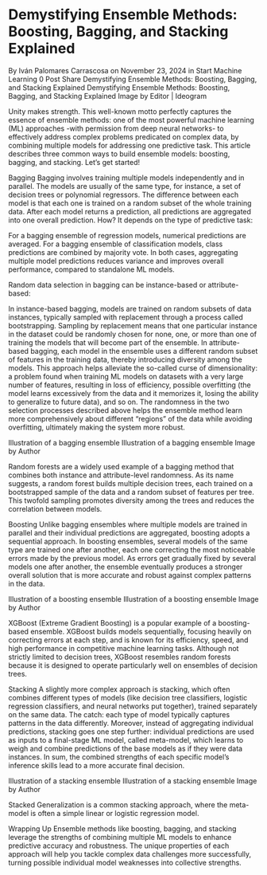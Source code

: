 # Demystifying Ensemble Methods: Boosting, Bagging, and Stacking Explained
By Iván Palomares Carrascosa on November 23, 2024 in Start Machine Learning 0
 Post Share
Demystifying Ensemble Methods: Boosting, Bagging, and Stacking Explained
Demystifying Ensemble Methods: Boosting, Bagging, and Stacking Explained
Image by Editor | Ideogram

Unity makes strength. This well-known motto perfectly captures the essence of ensemble methods: one of the most powerful machine learning (ML) approaches -with permission from deep neural networks- to effectively address complex problems predicated on complex data, by combining multiple models for addressing one predictive task. This article describes three common ways to build ensemble models: boosting, bagging, and stacking. Let’s get started!

Bagging
Bagging involves training multiple models independently and in parallel. The models are usually of the same type, for instance, a set of decision trees or polynomial regressors. The difference between each model is that each one is trained on a random subset of the whole training data. After each model returns a prediction, all predictions are aggregated into one overall prediction. How? It depends on the type of predictive task:

For a bagging ensemble of regression models, numerical predictions are averaged.
For a bagging ensemble of classification models, class predictions are combined by majority vote.
In both cases, aggregating multiple model predictions reduces variance and improves overall performance, compared to standalone ML models.

Random data selection in bagging can be instance-based or attribute-based:

In instance-based bagging, models are trained on random subsets of data instances, typically sampled with replacement through a process called bootstrapping. Sampling by replacement means that one particular instance in the dataset could be randomly chosen for none, one, or more than one of training the models that will become part of the ensemble.
In attribute-based bagging, each model in the ensemble uses a different random subset of features in the training data, thereby introducing diversity among the models. This approach helps alleviate the so-called curse of dimensionality: a problem found when training ML models on datasets with a very large number of features, resulting in loss of efficiency, possible overfitting (the model learns excessively from the data and it memorizes it, losing the ability to generalize to future data), and so on.
The randomness in the two selection processes described above helps the ensemble method learn more comprehensively about different “regions” of the data while avoiding overfitting, ultimately making the system more robust.

Illustration of a bagging ensemble
Illustration of a bagging ensemble
Image by Author

Random forests are a widely used example of a bagging method that combines both instance and attribute-level randomness. As its name suggests, a random forest builds multiple decision trees, each trained on a bootstrapped sample of the data and a random subset of features per tree. This twofold sampling promotes diversity among the trees and reduces the correlation between models.


Boosting
Unlike bagging ensembles where multiple models are trained in parallel and their individual predictions are aggregated, boosting adopts a sequential approach. In boosting ensembles, several models of the same type are trained one after another, each one correcting the most noticeable errors made by the previous model. As errors get gradually fixed by several models one after another, the ensemble eventually produces a stronger overall solution that is more accurate and robust against complex patterns in the data.

Illustration of a boosting ensemble
Illustration of a boosting ensemble
Image by Author

XGBoost (Extreme Gradient Boosting) is a popular example of a boosting-based ensemble. XGBoost builds models sequentially, focusing heavily on correcting errors at each step, and is known for its efficiency, speed, and high performance in competitive machine learning tasks. Although not strictly limited to decision trees, XGBoost resembles random forests because it is designed to operate particularly well on ensembles of decision trees.


Stacking
A slightly more complex approach is stacking, which often combines different types of models (like decision tree classifiers, logistic regression classifiers, and neural networks put together), trained separately on the same data. The catch: each type of model typically captures patterns in the data differently. Moreover, instead of aggregating individual predictions, stacking goes one step further: individual predictions are used as inputs to a final-stage ML model, called meta-model, which learns to weigh and combine predictions of the base models as if they were data instances. In sum, the combined strengths of each specific model’s inference skills lead to a more accurate final decision.

Illustration of a stacking ensemble
Illustration of a stacking ensemble
Image by Author

Stacked Generalization is a common stacking approach, where the meta-model is often a simple linear or logistic regression model.


Wrapping Up
Ensemble methods like boosting, bagging, and stacking leverage the strengths of combining multiple ML models to enhance predictive accuracy and robustness. The unique properties of each approach will help you tackle complex data challenges more successfully, turning possible individual model weaknesses into collective strengths.


